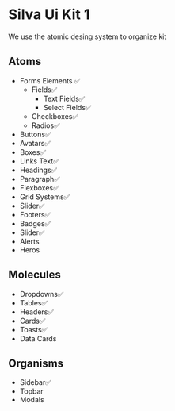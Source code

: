 # Silva Ui Kit 1

We use the atomic desing system to organize kit

## Atoms

- Forms Elements ✅
  - Fields✅
    - Text Fields✅
    - Select Fields✅
  - Checkboxes✅
  - Radios✅
- Buttons✅
- Avatars✅
- Boxes✅
- Links Text✅
- Headings✅
- Paragraph✅
- Flexboxes✅
- Grid Systems✅
- Slider✅
- Footers✅
- Badges✅
- Slider✅
- Alerts
- Heros

## Molecules

- Dropdowns✅
- Tables✅
- Headers✅
- Cards✅
- Toasts✅
- Data Cards

## Organisms

- Sidebar✅
- Topbar
- Modals
